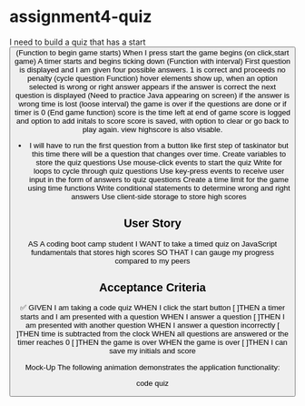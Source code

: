 # assignment4-quiz
I need to build a quiz that has a start <button> (Function to begin game starts)
When I press start the game begins (on click,start game)
A timer starts and begins ticking down (Function with interval)
First question is displayed and I am given four possible answers. 1 is correct and proceeds no penalty (cycle question Function)
hover elements show up, when an option selected is wrong or right answer appears
if the answer is correct the next question is displayed (Need to practice Java appearing on screen)
if the answer is wrong time is lost (loose interval)
the game is over if the questions are done or if timer is 0 (End game function)
score is the time left at end of game
score is logged and option to add initals to score
score is saved, with option to clear or go back to play again.
view highscore is also visable.

* I will have to run the first question from a button like first step of taskinator
but this time there will be a question that changes over time.
Create variables to store the quiz questions
Use mouse-click events to start the quiz
Write for loops to cycle through quiz questions
Use key-press events to receive user input in the form of answers to quiz questions
Create a time limit for the game using time functions
Write conditional statements to determine wrong and right answers
Use client-side storage to store high scores

## User Story
AS A coding boot camp student
I WANT to take a timed quiz on JavaScript fundamentals that stores high scores
SO THAT I can gauge my progress compared to my peers


## Acceptance Criteria
✅
GIVEN I am taking a code quiz
WHEN I click the start button
[ ]THEN a timer starts and I am presented with a question
WHEN I answer a question
[ ]THEN I am presented with another question
WHEN I answer a question incorrectly
[ ]THEN time is subtracted from the clock
WHEN all questions are answered or the timer reaches 0
[ ]THEN the game is over
WHEN the game is over
[ ]THEN I can save my initials and score

Mock-Up
The following animation demonstrates the application functionality:

code quiz

